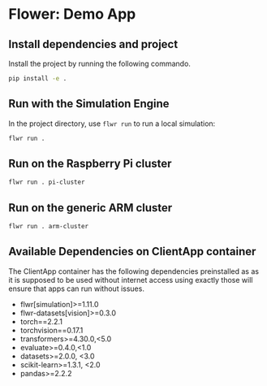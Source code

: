 # Flower: Demo App

## Install dependencies and project

Install the project by running the following commando.

```bash
pip install -e .
```

## Run with the Simulation Engine

In the project directory, use `flwr run` to run a local simulation:

```bash
flwr run .
```

## Run on the Raspberry Pi cluster

```bash
flwr run . pi-cluster
```

## Run on the generic ARM cluster

```bash
flwr run . arm-cluster
```

## Available Dependencies on ClientApp container

The ClientApp container has the following dependencies preinstalled as as it
is supposed to be used without internet access using exactly those will ensure
that apps can run without issues.

- flwr[simulation]>=1.11.0
- flwr-datasets[vision]>=0.3.0
- torch==2.2.1
- torchvision==0.17.1
- transformers>=4.30.0,<5.0
- evaluate>=0.4.0,<1.0
- datasets>=2.0.0, <3.0
- scikit-learn>=1.3.1, <2.0
- pandas>=2.2.2
